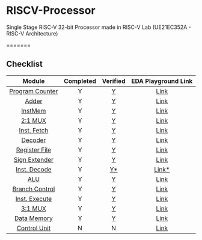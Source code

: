 # RISCV-Processor
Single Stage RISC-V 32-bit Processor made in RISC-V Lab (UE21EC352A - RISC-V Architecture)

=======
## Checklist

| Module | Completed | Verified | EDA Playground Link |
| :------: | :-: | :-: | :----: |
| [Program Counter](src/pc.sv) | Y | [Y](src/tb_pc.sv) | [Link](https://edaplayground.com/x/WcD9) |
| [Adder](src/adder.sv) | Y | [Y](src/tb_adder.sv) | [Link](https://edaplayground.com/x/gt_U) |
| [InstMem](src/InstMem.sv) | Y | [Y](src/tb_InstMem.sv)| [Link](https://edaplayground.com/x/GLpz) |
| [2:1 MUX](src/mux21.sv) | Y | [Y](src/tb_mux21.sv) | [Link](https://edaplayground.com/x/p8Cz) |
| [Inst. Fetch](src/IF.sv) | Y | [Y](src/tb_IF.sv) | [Link](https://edaplayground.com/x/r3zg) |
| [Decoder](src/decoder.sv) | Y | [Y](src/tb_decoder.sv) |  [Link](https://edaplayground.com/x/Nas8) |
| [Register File](src/RegisterFile.sv) | Y | [Y](src/tb_RegisterFile.sv) | [Link](https://edaplayground.com/x/uuSe) |
| [Sign Extender](src/SignExtender.sv) | Y | [Y](src/tb_SignExtender.sv) | [Link](https://edaplayground.com/x/scsg) |
| [Inst. Decode](src/ID.sv) | Y | [Y*](src/tb_ID.sv) | [Link*](https://edaplayground.com/x/Xwvw) |
| [ALU](src/ALU.sv) | Y | [Y](src/tb_ALU.sv) | [Link](https://edaplayground.com/x/UEmr) |
| [Branch Control](src/branch_control.sv) | Y | [Y](src/tb_branch_control.sv) | [Link](https://edaplayground.com/x/AxsV) |
| [Inst. Execute](src/IE.sv) | Y | [Y](src/tb_IE.sv) | [Link](https://edaplayground.com/x/CnWQ) |
| [3:1 MUX](src/mux31.sv) | Y | [Y](src/tb_mux31.sv) | [Link](https://edaplayground.com/x/naRb) |
| [Data Memory](src/DataMem.sv) | Y | [Y](src/tb_DataMem.sv) | [Link](https://edaplayground.com/x/Nm7W) |
| [Control Unit](src/controller.sv) | N | N | [Link]() |

